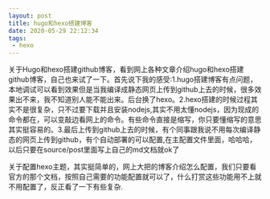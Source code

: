 ```yaml
---
layout: post
title: hugo和hexo搭建博客
date: 2020-05-29 22:12:34
tags: 
 - hexo
---
```





关于Hugo和hexo搭建github博客，看到网上各种文章介绍hugo和hexo搭建github博客，自己也来试了一下。首先说下我的感受:1.hugo搭建博客有点问题，本地调试可以看到效果但是当我编译成静态网页上传到github上去的时候，很多效果出不来，我不知道别人能不能出来。后台换了hexo。2.hexo搭建的时候过程其实不是很复杂，只不过要下载并且安装nodejs,其实不用太懂nodejs，因为现成的命令都在，可以变敲边看网上的命令。有些命令直接是缩写，你只要懂缩写的意思其实挺容易的。3.最后上传到github上去的时候，有个同事跟我说不用每次编译静态的网页上传到github，有个自动部署的可以配置,在主配置文件里面，哈哈哈，以后只要在source/post里面写上自己的md文档就ok了

关于配置hexo主题，其实挺简单的，网上大把的博客介绍怎么配置，我们只要看官方的那个文档，按照自己需要的功能配置就可以了，什么打赏这些功能用不上就不用配置了，反正看了一下有些复杂.



